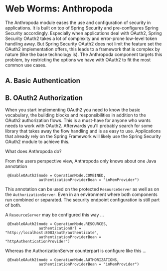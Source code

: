 # Web Worms: Anthropoda

 The Anthropoda module eases the use and configuration of security in applications. It is built on top of Spring Security and pre-configures
 Spring Security accordingly. Especially when applications deal with OAuth2, Spring Security OAuth2 takes a lot of complexity and error-prone
 low-level token handling away. But Spring Security OAuth2 does not limit the feature set the OAuth2 implementation offers, this leads to a
 framework that is complex by nature (like the base technology is). The Anthropoda component targets this problem, by restricting the options
 we have with OAuth2 to fit the most common use cases.

## A. Basic Authentication

## B. OAuth2 Authorization

 When you start implementing OAuth2 you need to know the basic vocabulary, the building blocks and responsibilities in addition to the
 OAuth2 authorization flows. This is a must-have for anyone who wants needs to work with OAuth2. Afterwards you'll probably search for some
 library that takes away the flow handling and is as easy to use. Applications that already rely on the Spring Framework will likely use the
 Spring Security OAuth2 module to achieve this.

 What does Anthropoda do?

 From the users perspective view, Anthropoda only knows about one Java annotation

````
 @EnableOAuth2(mode = OperationMode.COMBINED,
               authenticationProviderBean = "inMemProvider")
````

 This annotation can be used on the protected `ResourceServer` as well as on the `AuthorizationServer`. Even in an environment where both
 components run combined or separated. The security endpoint configuration is still part of both.

 A `ResourceServer` may be configured this way ...

````
 @EnableOAuth2(mode = OperationMode.RESOURCES,
               authenticationUrl = "http://localhost:8083/auth/authenticate",
               authenticationProviderBean = "httpAuthenticationProvider")
````

 Whereas the AuthorizationServer counterpart is configure like this ...

````
 @EnableOAuth2(mode = OperationMode.AUTHORIZATIONS,
               authenticationProviderBean = "inMemProvider")
````
